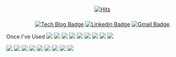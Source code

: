 <div align=center>

[![Hits](https://hits.seeyoufarm.com/api/count/incr/badge.svg?url=https%3A%2F%2Fgithub.com%2Fbangms)](https://hits.seeyoufarm.com) 

</div>

### 

<div align=center>

[![Tech Blog Badge](http://img.shields.io/badge/-Tech%20blog-black?style=flat-square&logo=github&link=https://bangms.github.io/)](https://bangms.github.io/) 
[![Linkedin Badge](https://img.shields.io/badge/-LinkedIn-blue?style=flat-square&logo=Linkedin&logoColor=white&link=https://www.linkedin.com/in/yunji-bang-867685141/)](https://www.linkedin.com/in/yunji-bang-867685141/) 
[![Gmail Badge](https://img.shields.io/badge/-Gmail-d14836?style=flat-square&logo=Gmail&logoColor=white&link=mailto:cgpgbyj23@gmail.com)](mailto:cgpgbyj23@gmail.com)
</div>


Once I've Used
<img src="https://img.shields.io/badge/React-61DAFB?style=flat-square&logo=React&logoColor=black"/>
<img src="https://img.shields.io/badge/Next.js-000000?style=flat-square&logo=Next.js&logoColor=#000000"/>
<img src="https://img.shields.io/badge/Laravel-FF2D20?style=flat-square&logo=Laravel&logoColor=white"/>
<img src="https://img.shields.io/badge/JavaScript-F7DF1E?style=flat-square&logo=JavaScript&logoColor=black"/>
<img src="https://img.shields.io/badge/jQuery-0769AD?style=flat-square&logo=jQuery&logoColor=#0769AD"/>
<img src="https://img.shields.io/badge/HTML5-E34F26?style=flat-square&logo=HTML5&logoColor=white"/>
<img src="https://img.shields.io/badge/CSS3-1572B6?style=flat-square&logo=CSS3&logoColor=#1572B6"/>
<img src="https://img.shields.io/badge/Sass-CC6699?style=flat-square&logo=Sass&logoColor=white"/>
<img src="https://img.shields.io/badge/Spring-6DB33F?style=flat-square&logo=Spring&logoColor=white"/>


<img src="https://img.shields.io/badge/Jira-0052CC?style=flat-square&logo=Jira&logoColor=#0052CC"/>
<img src="https://img.shields.io/badge/Eclipse IDE-2C2255?style=flat-square&logo=Eclipse IDE&logoColor=#2C2255"/>
<img src="https://img.shields.io/badge/Notion-000000?style=flat-square&logo=Notion&logoColor=#000000"/>
<img src="https://img.shields.io/badge/Visual Studio Code-007ACC?style=flat-square&logo=Visual Studio Code&logoColor=#007ACC"/>
<img src="https://img.shields.io/badge/Sourcetree-0052CC?style=flat-square&logo=Sourcetree&logoColor=#0052CC"/>
<img src="https://img.shields.io/badge/VirtualBox-183A61?style=flat-square&logo=VirtualBox&logoColor=#183A61"/>
<img src="https://img.shields.io/badge/NGINX-009639?style=flat-square&logo=NGINX&logoColor=#009639"/>
<img src="https://img.shields.io/badge/Postman-FF6C37?style=flat-square&logo=Postman&logoColor=white"/>
<img src="https://img.shields.io/badge/GitHub-181717?style=flat-square&logo=GitHub&logoColor=#181717"/>

